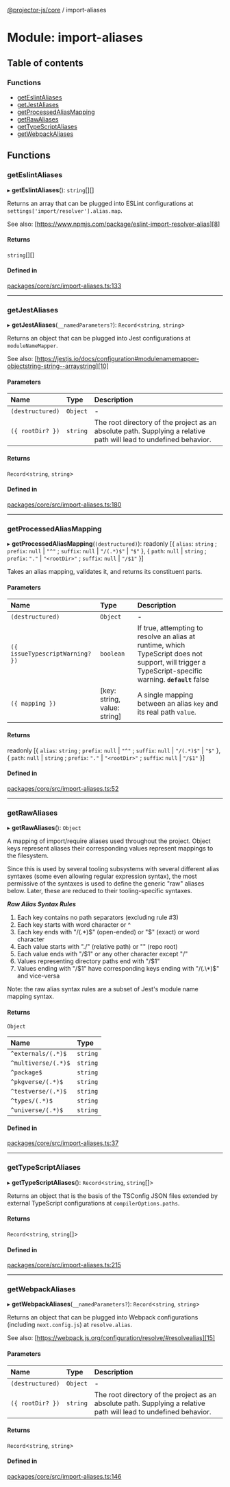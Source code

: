 [@projector-js/core][1] / import-aliases

# Module: import-aliases

## Table of contents

### Functions

- [getEslintAliases][2]
- [getJestAliases][3]
- [getProcessedAliasMapping][4]
- [getRawAliases][5]
- [getTypeScriptAliases][6]
- [getWebpackAliases][7]

## Functions

### getEslintAliases

▸ **getEslintAliases**(): `string`\[]\[]

Returns an array that can be plugged into ESLint configurations at
`settings['import/resolver'].alias.map`.

See also: [https://www.npmjs.com/package/eslint-import-resolver-alias][8]

#### Returns

`string`\[]\[]

#### Defined in

[packages/core/src/import-aliases.ts:133][9]

---

### getJestAliases

▸ **getJestAliases**(`__namedParameters?`): `Record`<`string`, `string`>

Returns an object that can be plugged into Jest configurations at
`moduleNameMapper`.

See also:
[https://jestjs.io/docs/configuration#modulenamemapper-objectstring-string--arraystring][10]

#### Parameters

| Name             | Type     | Description                                                                                                       |
| :--------------- | :------- | :---------------------------------------------------------------------------------------------------------------- |
| `(destructured)` | `Object` | -                                                                                                                 |
| `({ rootDir? })` | `string` | The root directory of the project as an absolute path. Supplying a relative path will lead to undefined behavior. |

#### Returns

`Record`<`string`, `string`>

#### Defined in

[packages/core/src/import-aliases.ts:180][11]

---

### getProcessedAliasMapping

▸ **getProcessedAliasMapping**(`(destructured)`): readonly \[{ `alias`: `string`
; `prefix`: `null` | `"^"` ; `suffix`: `null` | `"/(.*)$"` | `"$"` }, { `path`:
`null` | `string` ; `prefix`: `"."` | `"<rootDir>"` ; `suffix`: `null` | `"/$1"`
}]

Takes an alias mapping, validates it, and returns its constituent parts.

#### Parameters

| Name                            | Type                          | Description                                                                                                                                            |
| :------------------------------ | :---------------------------- | :----------------------------------------------------------------------------------------------------------------------------------------------------- |
| `(destructured)`                | `Object`                      | -                                                                                                                                                      |
| `({ issueTypescriptWarning? })` | `boolean`                     | If true, attempting to resolve an alias at runtime, which TypeScript does not support, will trigger a TypeScript-specific warning. **`default`** false |
| `({ mapping })`                 | \[key: string, value: string] | A single mapping between an alias `key` and its real path `value`.                                                                                     |

#### Returns

readonly \[{ `alias`: `string` ; `prefix`: `null` | `"^"` ; `suffix`: `null` |
`"/(.*)$"` | `"$"` }, { `path`: `null` | `string` ; `prefix`: `"."` |
`"<rootDir>"` ; `suffix`: `null` | `"/$1"` }]

#### Defined in

[packages/core/src/import-aliases.ts:52][12]

---

### getRawAliases

▸ **getRawAliases**(): `Object`

A mapping of import/require aliases used throughout the project. Object keys
represent aliases their corresponding values represent mappings to the
filesystem.

Since this is used by several tooling subsystems with several different alias
syntaxes (some even allowing regular expression syntax), the most permissive of
the syntaxes is used to define the generic "raw" aliases below. Later, these are
reduced to their tooling-specific syntaxes.

**_Raw Alias Syntax Rules_**

1.  Each key contains no path separators (excluding rule #3)
2.  Each key starts with word character or ^
3.  Each key ends with "/(.\*)$" (open-ended) or "$" (exact) or word character
4.  Each value starts with "./" (relative path) or "<rootDir>" (repo root)
5.  Each value ends with "/$1" or any other character except "/"
6.  Values representing directory paths end with "/$1"
7.  Values ending with "/$1" have corresponding keys ending with "/(.\*)$" and
    vice-versa

Note: the raw alias syntax rules are a subset of Jest's module name mapping
syntax.

#### Returns

`Object`

| Name                | Type     |
| :------------------ | :------- |
| `^externals/(.*)$`  | `string` |
| `^multiverse/(.*)$` | `string` |
| `^package$`         | `string` |
| `^pkgverse/(.*)$`   | `string` |
| `^testverse/(.*)$`  | `string` |
| `^types/(.*)$`      | `string` |
| `^universe/(.*)$`   | `string` |

#### Defined in

[packages/core/src/import-aliases.ts:37][13]

---

### getTypeScriptAliases

▸ **getTypeScriptAliases**(): `Record`<`string`, `string`\[]>

Returns an object that is the basis of the TSConfig JSON files extended by
external TypeScript configurations at `compilerOptions.paths`.

#### Returns

`Record`<`string`, `string`\[]>

#### Defined in

[packages/core/src/import-aliases.ts:215][14]

---

### getWebpackAliases

▸ **getWebpackAliases**(`__namedParameters?`): `Record`<`string`, `string`>

Returns an object that can be plugged into Webpack configurations (including
`next.config.js`) at `resolve.alias`.

See also: [https://webpack.js.org/configuration/resolve/#resolvealias][15]

#### Parameters

| Name             | Type     | Description                                                                                                       |
| :--------------- | :------- | :---------------------------------------------------------------------------------------------------------------- |
| `(destructured)` | `Object` | -                                                                                                                 |
| `({ rootDir? })` | `string` | The root directory of the project as an absolute path. Supplying a relative path will lead to undefined behavior. |

#### Returns

`Record`<`string`, `string`>

#### Defined in

[packages/core/src/import-aliases.ts:146][16]

[1]: ../README.md
[2]: import_aliases.md#geteslintaliases
[3]: import_aliases.md#getjestaliases
[4]: import_aliases.md#getprocessedaliasmapping
[5]: import_aliases.md#getrawaliases
[6]: import_aliases.md#gettypescriptaliases
[7]: import_aliases.md#getwebpackaliases
[8]: https://www.npmjs.com/package/eslint-import-resolver-alias
[9]:
  https://github.com/Xunnamius/projector/blob/874a1da/packages/core/src/import-aliases.ts#L133
[10]:
  https://jestjs.io/docs/configuration#modulenamemapper-objectstring-string--arraystring
[11]:
  https://github.com/Xunnamius/projector/blob/874a1da/packages/core/src/import-aliases.ts#L180
[12]:
  https://github.com/Xunnamius/projector/blob/874a1da/packages/core/src/import-aliases.ts#L52
[13]:
  https://github.com/Xunnamius/projector/blob/874a1da/packages/core/src/import-aliases.ts#L37
[14]:
  https://github.com/Xunnamius/projector/blob/874a1da/packages/core/src/import-aliases.ts#L215
[15]: https://webpack.js.org/configuration/resolve/#resolvealias
[16]:
  https://github.com/Xunnamius/projector/blob/874a1da/packages/core/src/import-aliases.ts#L146
